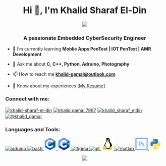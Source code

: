 <h1 align="center">Hi 👋, I'm Khalid Sharaf El-Din</h1>
<p align="center"><img src="https://readme-typing-svg.herokuapp.com?size=30&duration=3500&center=true&vCenter=true&multiline=true&width=800&height=100&lines=%E2%80%9CDon't+Panic.%E2%80%9D+..."></p>
<h3 align="center">A passionate Embedded CyberSecurity Engineer</h3>

- 🌱 I’m currently learning **Moblie Apps PenTest | IOT PenTest | AMR Development**

- 💬 Ask me about **C, C++, Python, Adruino, Photography**

- 📫 How to reach me **khalid-gamal@outlook.com**

- 📄 Know about my experiences [[My Resume](https://drive.google.com/file/d/13PvgHi8QSmkp2hQEYPbpW4qFdHPVMH-r/view?usp=share_link)]

<h3 align="left">Connect with me:</h3>
<p align="left">
<a href="https://linkedin.com/in/khalid-sharaf-el-din" target="blank"><img align="center" src="https://raw.githubusercontent.com/rahuldkjain/github-profile-readme-generator/master/src/images/icons/Social/linked-in-alt.svg" alt="khalid-sharaf-el-din" height="30" width="40" /></a>
<a href="https://fb.com/khalid.gamal.7967" target="blank"><img align="center" src="https://raw.githubusercontent.com/rahuldkjain/github-profile-readme-generator/master/src/images/icons/Social/facebook.svg" alt="khalid.gamal.7967" height="30" width="40" /></a>
<a href="https://instagram.com/khalid_sharaf_eldin" target="blank"><img align="center" src="https://raw.githubusercontent.com/rahuldkjain/github-profile-readme-generator/master/src/images/icons/Social/instagram.svg" alt="khalid_sharaf_eldin" height="30" width="40" /></a>
<a href="https://www.hackerrank.com/@khalid_gamal" target="blank"><img align="center" src="https://raw.githubusercontent.com/rahuldkjain/github-profile-readme-generator/master/src/images/icons/Social/hackerrank.svg" alt="@khalid_gamal" height="30" width="40" /></a>
</p>

<h3 align="left">Languages and Tools:</h3>
<p align="left"> <a href="https://www.arduino.cc/" target="_blank" rel="noreferrer"> <img src="https://cdn.worldvectorlogo.com/logos/arduino-1.svg" alt="arduino" width="40" height="40"/> </a> <a href="https://www.gnu.org/software/bash/" target="_blank" rel="noreferrer"> <img src="https://www.vectorlogo.zone/logos/gnu_bash/gnu_bash-icon.svg" alt="bash" width="40" height="40"/> </a> <a href="https://www.cprogramming.com/" target="_blank" rel="noreferrer"> <img src="https://raw.githubusercontent.com/devicons/devicon/master/icons/c/c-original.svg" alt="c" width="40" height="40"/> </a> <a href="https://www.w3schools.com/cpp/" target="_blank" rel="noreferrer"> <img src="https://raw.githubusercontent.com/devicons/devicon/master/icons/cplusplus/cplusplus-original.svg" alt="cplusplus" width="40" height="40"/> </a> <a href="https://www.figma.com/" target="_blank" rel="noreferrer"> <img src="https://www.vectorlogo.zone/logos/figma/figma-icon.svg" alt="figma" width="40" height="40"/> </a> <a href="https://git-scm.com/" target="_blank" rel="noreferrer"> <img src="https://www.vectorlogo.zone/logos/git-scm/git-scm-icon.svg" alt="git" width="40" height="40"/> </a> <a href="https://www.linux.org/" target="_blank" rel="noreferrer"> <img src="https://raw.githubusercontent.com/devicons/devicon/master/icons/linux/linux-original.svg" alt="linux" width="40" height="40"/> </a> <a href="https://www.mathworks.com/" target="_blank" rel="noreferrer"> <img src="https://upload.wikimedia.org/wikipedia/commons/2/21/Matlab_Logo.png" alt="matlab" width="40" height="40"/> </a> <a href="https://www.photoshop.com/en" target="_blank" rel="noreferrer"> <img src="https://raw.githubusercontent.com/devicons/devicon/master/icons/photoshop/photoshop-line.svg" alt="photoshop" width="40" height="40"/> </a> <a href="https://www.python.org" target="_blank" rel="noreferrer"> <img src="https://raw.githubusercontent.com/devicons/devicon/master/icons/python/python-original.svg" alt="python" width="40" height="40"/> </a> </p>


<p align="center"><img src ="https://readme-typing-svg.herokuapp.com?size=25&duration=3500&center=true&vCenter=true&multiline=true&width=850&height=100&lines=+I+love+connecting+with+different+people+;so+if+you+want+to+say+hi%2C+I'll+be+happy+to+meet+you+more!+%3A"></p>
